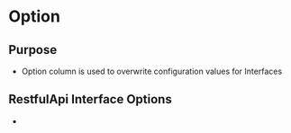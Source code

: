 # Option

## Purpose

* Option column is used to overwrite configuration values for Interfaces

## RestfulApi Interface Options

* 
